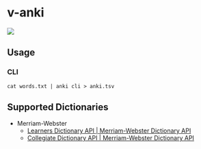 # v-anki

![](https://github.com/takkyuuplayer/v-anki/workflows/CI/badge.svg)

## Usage

### CLI

```
cat words.txt | anki cli > anki.tsv
```

## Supported Dictionaries

* Merriam-Webster
  * [Learners Dictionary API \| Merriam\-Webster Dictionary API](https://dictionaryapi.com/products/api-learners-dictionary)
  * [Collegiate Dictionary API \| Merriam\-Webster Dictionary API](https://dictionaryapi.com/products/api-collegiate-dictionary)

